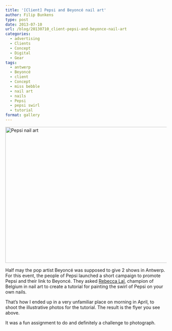 ```yaml
---
title: '[Client] Pepsi and Beyoncé nail art'
author: Filip Bunkens
type: post
date: 2013-07-10
url: /blog/20130710_client-pepsi-and-beyonce-nail-art
categories:
  - advertising
  - Clients
  - Concept
  - Digital
  - Gear
tags:
  - antwerp
  - Beyoncé
  - client
  - Concept
  - miss bebble
  - nail art
  - nails
  - Pepsi
  - pepsi swirl
  - tutorial
format: gallery
---
```

[<img src="/wp-content/uploads/2013/07/nailart_pepsi-600x424.png" alt="Pepsi nail art" width="600" height="424" class="alignnone size-large wp-image-907" />][1]

Half may the pop artist Beyonc&eacute; was supposed to give 2 shows in Antwerp. For this event, the people of Pepsi launched a short campaign to promote Pepsi and their link to Beyonc&eacute;. They asked <a href="http://www.passionfornails.be" title="Passion for nails" rel="contact met">Rebecca Lal</a>, champion of Belgium in nail art to create a tutorial for painting the swirl of Pepsi on your own nails.

That&#8217;s how I ended up in a very unfamiliar place on morning in April, to shoot the illustrative photos for the tutorial. The result is the flyer you see above.

It was a fun assignment to do and definitely a challenge to photograph.

 [1]: /wp-content/uploads/2013/07/nailart_pepsi.png